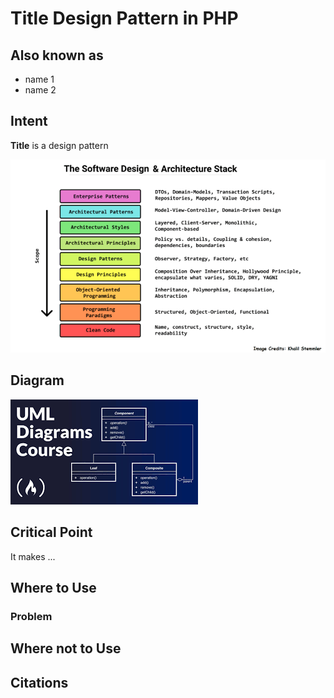 # Title Design Pattern in PHP
## Also known as
* name 1
* name 2
## Intent
**Title** is a design pattern

![](./Doc/Img/img.png)

## Diagram
![](./Doc/Img/img_1.png)

## Critical Point
It makes ...

## Where to Use
### Problem

## Where **not** to Use

## Citations

